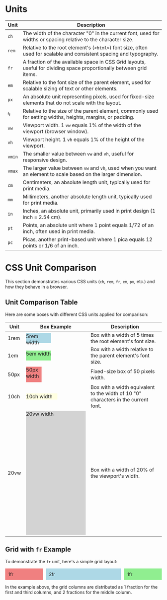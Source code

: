 # Units

| Unit   | Description                                                                                  |
|--------|----------------------------------------------------------------------------------------------|
| `ch`   | The width of the character "0" in the current font, used for widths or spacing relative to the character size. |
| `rem`  | Relative to the root element's (`<html>`) font size, often used for scalable and consistent spacing and typography. |
| `fr`   | A fraction of the available space in CSS Grid layouts, useful for dividing space proportionally between grid items. |
| `em`   | Relative to the font size of the parent element, used for scalable sizing of text or other elements. |
| `px`   | An absolute unit representing pixels, used for fixed-size elements that do not scale with the layout. |
| `%`    | Relative to the size of the parent element, commonly used for setting widths, heights, margins, or padding. |
| `vw`   | Viewport width. 1 `vw` equals 1% of the width of the viewport (browser window). |
| `vh`   | Viewport height. 1 `vh` equals 1% of the height of the viewport. |
| `vmin` | The smaller value between `vw` and `vh`, useful for responsive design. |
| `vmax` | The larger value between `vw` and `vh`, used when you want an element to scale based on the larger dimension. |
| `cm`   | Centimeters, an absolute length unit, typically used for print media. |
| `mm`   | Millimeters, another absolute length unit, typically used for print media. |
| `in`   | Inches, an absolute unit, primarily used in print design (1 inch = 2.54 cm). |
| `pt`   | Points, an absolute unit where 1 point equals 1/72 of an inch, often used in print media. |
| `pc`   | Picas, another print-based unit where 1 pica equals 12 points or 1/6 of an inch. |

# CSS Unit Comparison

This section demonstrates various CSS units (`ch`, `rem`, `fr`, `em`, `px`, etc.) and how they behave in a browser.

## Unit Comparison Table

Here are some boxes with different CSS units applied for comparison:

<table>
  <thead>
    <tr>
      <th>Unit</th>
      <th>Box Example</th>
      <th>Description</th>
    </tr>
  </thead>
  <tbody>
    <tr>
      <td>1rem</td>
      <td>
        <div style="width: 5rem; height: 2rem; background-color: lightblue; display: inline-block;">5rem width</div>
      </td>
      <td>Box with a width of 5 times the root element's font size.</td>
    </tr>
    <tr>
      <td>1em</td>
      <td>
        <div style="width: 5em; height: 2em; background-color: lightgreen; display: inline-block;">5em width</div>
      </td>
      <td>Box with a width relative to the parent element's font size.</td>
    </tr>
    <tr>
      <td>50px</td>
      <td>
        <div style="width: 50px; height: 50px; background-color: lightcoral; display: inline-block;">50px width</div>
      </td>
      <td>Fixed-size box of 50 pixels width.</td>
    </tr>
    <tr>
      <td>10ch</td>
      <td>
        <div style="width: 10ch; height: 2ch; background-color: lightyellow; display: inline-block;">10ch width</div>
      </td>
      <td>Box with a width equivalent to the width of 10 "0" characters in the current font.</td>
    </tr>
    <tr>
      <td>20vw</td>
      <td>
        <div style="width: 20vw; height: 10vh; background-color: lightgray; display: inline-block;">20vw width</div>
      </td>
      <td>Box with a width of 20% of the viewport's width.</td>
    </tr>
  </tbody>
</table>

## Grid with `fr` Example

To demonstrate the `fr` unit, here's a simple grid layout:

<div style="display: grid; grid-template-columns: 1fr 2fr 1fr; gap: 10px;">
  <div style="background-color: lightcoral; padding: 10px;">1fr</div>
  <div style="background-color: lightblue; padding: 10px;">2fr</div>
  <div style="background-color: lightgreen; padding: 10px;">1fr</div>
</div>

In the example above, the grid columns are distributed as 1 fraction for the first and third columns, and 2 fractions for the middle column.
